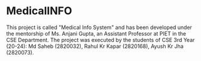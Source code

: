 # MedicalINFO
This project is called "Medical Info System" and has been developed under the mentorship of Ms. Anjani Gupta, an Assistant Professor at PIET in the CSE Department. The project was executed by the students of CSE 3rd Year (20-24): Md Saheb (2820032), Rahul Kr Kapar (2820168), Ayush Kr Jha (2820073).  
